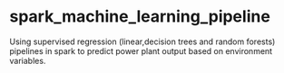# spark_machine_learning_pipeline

Using supervised regression (linear,decision trees and random forests) pipelines in spark to predict power plant output based on environment variables.
